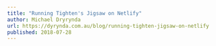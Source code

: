 ```yaml
---
title: "Running Tighten's Jigsaw on Netlify"
author: Michael Dryrynda
url: https://dyrynda.com.au/blog/running-tighten-jigsaw-on-netlify
published: 2018-07-28
---
```

